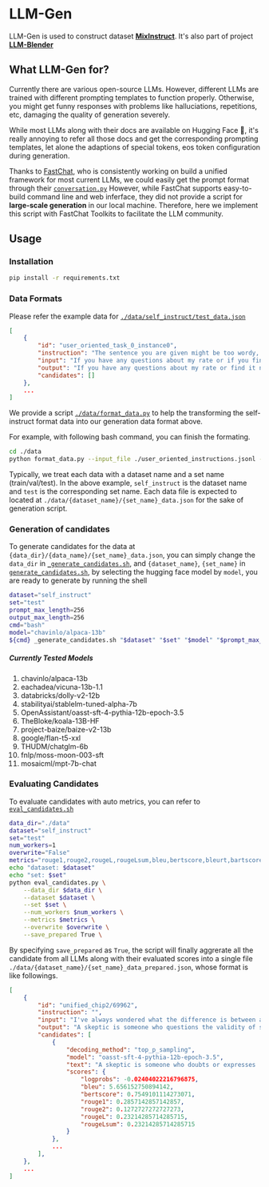 # LLM-Gen

LLM-Gen is used to construct dataset [**MixInstruct**](https://huggingface.co/datasets/llm-blender/mix-instruct). 
It's also part of project [**LLM-Blender**](https://github.com/yuchenlin/LLM-Blender)

## What LLM-Gen for?
Currently there are various open-source LLMs. However, different LLMs are trained with different prompting templates to function properly. 
Otherwise, you might get funny responses with problems like halluciations, repetitions, etc, damaging the quality of generation severely.

While most LLMs along with their docs are available on Hugging Face 🤗, it's really annoying to refer all those docs and get the corresponding prompting templates, 
let alone the adaptions of special tokens, eos token configuration during generation. 

Thanks to [FastChat](https://github.com/lm-sys/FastChat), who is consistently working on build a unified framework for 
most current LLMs, we could easily get the prompt format through their [`conversation.py`](https://github.com/lm-sys/FastChat/blob/main/fastchat/conversation.py)
However, while FastChat supports easy-to-build command line and web inferface, they did not provide a script 
for **large-scale generation** in our local machine. Therefore, here we implement this script with FastChat Toolkits to 
facilitate the LLM community.

## Usage

### Installation
```bash
pip install -r requirements.txt
```
### Data Formats

Please refer the example data for [`./data/self_instruct/test_data.json`](./data/self_instruct/test_data.json)
```json
[
    {
        "id": "user_oriented_task_0_instance0",
        "instruction": "The sentence you are given might be too wordy, complicated, or unclear. Rewrite the sentence and make your writing clearer by keeping it concise. Whenever possible, break complex sentences into multiple sentences and eliminate unnecessary words.",
        "input": "If you have any questions about my rate or if you find it necessary to increase or decrease the scope for this project, please let me know.",
        "output": "If you have any questions about my rate or find it necessary to increase or decrease this project's scope, please let me know.",
        "candidates": []
    },
    ...
]
```
We provide a script [`./data/format_data.py`](./data/format_data.py) to help the transforming the self-instruct format data into our generation data format above.

For example, with following bash command, you can finish the formating.
```bash
cd ./data
python format_data.py --input_file ./user_oriented_instructions.jsonl --output_file ./self_instruct/test_data.json
```

Typically, we treat each data with a dataset name and a set name (train/val/test). In the above example, `self_instruct` is the dataset name and `test` is the corresponding set name.
Each data file is expected to located at `./data/{dataset_name}/{set_name}_data.json` for the sake of generation script.

### Generation of candidates
To generate candidates for the data at `{data_dir}/{data_name}/{set_name}_data.json`, you can simply change the `data_dir` in [`_generate_candidates.sh`](./_generate_candidates.sh), 
and `{dataset_name}`, `{set_name}` in [`generate_candidates.sh`](./generate_candidates.sh), by selecting the hugging face model by `model`, you are ready to generate by running the shell
```bash
dataset="self_instruct"
set="test"
prompt_max_length=256
output_max_length=256
cmd="bash"
model="chavinlo/alpaca-13b"
${cmd} _generate_candidates.sh "$dataset" "$set" "$model" "$prompt_max_length" "$output_max_length"
```

##### Currently Tested Models
1. chavinlo/alpaca-13b
2. eachadea/vicuna-13b-1.1
3. databricks/dolly-v2-12b
4. stabilityai/stablelm-tuned-alpha-7b
5. OpenAssistant/oasst-sft-4-pythia-12b-epoch-3.5
6. TheBloke/koala-13B-HF
7. project-baize/baize-v2-13b
8. google/flan-t5-xxl
9. THUDM/chatglm-6b
10. fnlp/moss-moon-003-sft
11. mosaicml/mpt-7b-chat

### Evaluating Candidates

To evaluate candidates with auto metrics, you can refer to [`eval_candidates.sh`](./eval_candidates.sh)

```bash
data_dir="./data"
dataset="self_instruct"
set="test"
num_workers=1
overwrite="False"
metrics="rouge1,rouge2,rougeL,rougeLsum,bleu,bertscore,bleurt,bartscore"
echo "dataset: $dataset"
echo "set: $set"
python eval_candidates.py \
    --data_dir $data_dir \
    --dataset $dataset \
    --set $set \
    --num_workers $num_workers \
    --metrics $metrics \
    --overwrite $overwrite \
    --save_prepared True \
```

By specifying `save_prepared` as `True`, the script will finally aggrerate all the candidate from all LLMs along with their evaluated scores into a single file
`./data/{dataset_name}/{set_name}_data_prepared.json`, whose format is like followings.
```json
[
    {
        "id": "unified_chip2/69962",
        "instruction": "",
        "input": "I've always wondered what the difference is between a skeptic and a denier.",
        "output": "A skeptic is someone who questions the validity of something, while a denier is someone who outright rejects something without evidence or reason.",
        "candidates": [
            {
                "decoding_method": "top_p_sampling",
                "model": "oasst-sft-4-pythia-12b-epoch-3.5",
                "text": "A skeptic is someone who doubts or expresses ...",
                "scores": {
                    "logprobs": -0.02404022216796875,
                    "bleu": 5.656152750894142,
                    "bertscore": 0.7549101114273071,
                    "rouge1": 0.2857142857142857,
                    "rouge2": 0.1272727272727273,
                    "rougeL": 0.23214285714285715,
                    "rougeLsum": 0.23214285714285715
                }
            },
            ...
        ],
    },
    ...
]
```

